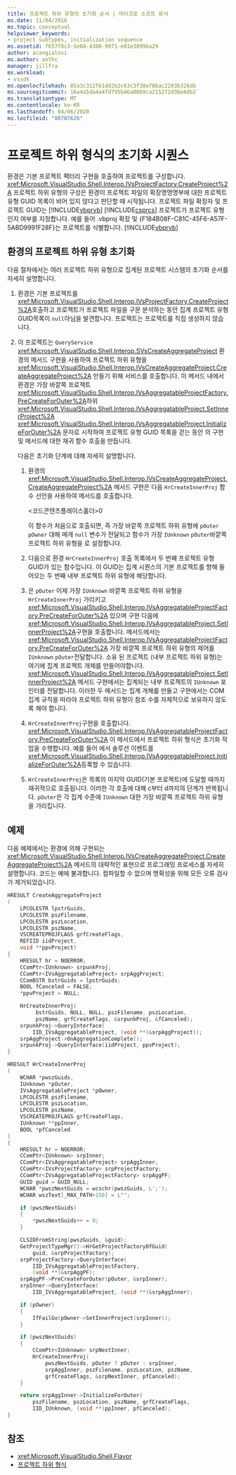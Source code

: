 ```yaml
---
title: 프로젝트 하위 유형의 초기화 순서 | 마이크로 소프트 문서
ms.date: 11/04/2016
ms.topic: conceptual
helpviewer_keywords:
- project subtypes, initialization sequence
ms.assetid: f657f8c3-5e68-4308-9971-e81e3099ba29
author: acangialosi
ms.author: anthc
manager: jillfra
ms.workload:
- vssdk
ms.openlocfilehash: 05a3c312f61dd2b2c63c3f38ef8bac2203b326db
ms.sourcegitcommit: 16a4a5da4a4fd795b46a0869ca2152f2d36e6db2
ms.translationtype: MT
ms.contentlocale: ko-KR
ms.lasthandoff: 04/06/2020
ms.locfileid: "80707626"
---
```

# <a name="initialization-sequence-of-project-subtypes"></a>프로젝트 하위 형식의 초기화 시퀀스
환경은 기본 프로젝트 팩터리 구현을 호출하여 프로젝트를 구성합니다. <xref:Microsoft.VisualStudio.Shell.Interop.IVsProjectFactory.CreateProject%2A> 프로젝트 하위 유형의 구성은 환경이 프로젝트 파일의 확장명명명부에 대한 프로젝트 유형 GUID 목록이 비어 있지 않다고 판단할 때 시작됩니다. 프로젝트 파일 확장자 및 프로젝트 GUID는 [!INCLUDE[vbprvb](../../code-quality/includes/vbprvb_md.md)] [!INCLUDE[csprcs](../../data-tools/includes/csprcs_md.md)] 프로젝트가 프로젝트 유형인지 여부를 지정합니다. 예를 들어 .vbproj 확장 및 {F184B08F-C81C-45F6-A57F-5ABD9991F28F}는 프로젝트를 식별합니다. [!INCLUDE[vbprvb](../../code-quality/includes/vbprvb_md.md)]

## <a name="environments-initialization-of-project-subtypes"></a>환경의 프로젝트 하위 유형 초기화
 다음 절차에서는 여러 프로젝트 하위 유형으로 집계된 프로젝트 시스템의 초기화 순서를 자세히 설명합니다.

1. 환경은 기본 프로젝트를 <xref:Microsoft.VisualStudio.Shell.Interop.IVsProjectFactory.CreateProject%2A>호출하고 프로젝트가 프로젝트 파일을 구문 분석하는 동안 집계 프로젝트 유형 GUID목록이 `null`아님을 발견합니다. 프로젝트는 프로젝트를 직접 생성하지 않습니다.

2. 이 프로젝트는 `QueryService` <xref:Microsoft.VisualStudio.Shell.Interop.SVsCreateAggregateProject> 환경의 메서드 구현을 사용하여 프로젝트 하위 유형을 <xref:Microsoft.VisualStudio.Shell.Interop.IVsCreateAggregateProject.CreateAggregateProject%2A> 만들기 위해 서비스를 호출합니다. 이 메서드 내에서 환경은 가장 바깥쪽 프로젝트 <xref:Microsoft.VisualStudio.Shell.Interop.IVsAggregatableProjectFactory.PreCreateForOuter%2A>하위 <xref:Microsoft.VisualStudio.Shell.Interop.IVsAggregatableProject.SetInnerProject%2A> <xref:Microsoft.VisualStudio.Shell.Interop.IVsAggregatableProject.InitializeForOuter%2A> 문자로 시작하여 프로젝트 유형 GUID 목록을 걷는 동안 의 구현 및 메서드에 대한 재귀 함수 호출을 만듭니다.

     다음은 초기화 단계에 대해 자세히 설명합니다.

    1. 환경의 <xref:Microsoft.VisualStudio.Shell.Interop.IVsCreateAggregateProject.CreateAggregateProject%2A> 메서드 구현은 다음 `HrCreateInnerProj` 함수 선언을 사용하여 메서드를 호출합니다.

         \<코드콘텐츠플레이스홀더>0</CodeContentPlaceHolder>

         이 함수가 처음으로 호출되면, 즉 가장 바깥쪽 프로젝트 하위 유형에 `pOuter` `pOwner` 대해 매개 `null` 변수가 전달되고 함수가 가장 `IUnknown` `pOuter`바깥쪽 프로젝트 하위 유형을 로 설정합니다.

    2. 다음으로 환경 `HrCreateInnerProj` 호출 목록에서 두 번째 프로젝트 유형 GUID가 있는 함수입니다. 이 GUID는 집계 시퀀스의 기본 프로젝트를 향해 들어오는 두 번째 내부 프로젝트 하위 유형에 해당합니다.

    3. 은 `pOuter` 이제 가장 `IUnknown` 바깥쪽 프로젝트 하위 유형을 `HrCreateInnerProj` 가리키고 <xref:Microsoft.VisualStudio.Shell.Interop.IVsAggregatableProjectFactory.PreCreateForOuter%2A> 있으며 구현 다음에 <xref:Microsoft.VisualStudio.Shell.Interop.IVsAggregatableProject.SetInnerProject%2A>구현을 호출합니다. 메서드에서는 <xref:Microsoft.VisualStudio.Shell.Interop.IVsAggregatableProjectFactory.PreCreateForOuter%2A> 가장 바깥쪽 프로젝트 하위 유형의 제어를 `IUnknown` `pOuter`전달합니다. 소유 된 프로젝트 (내부 프로젝트 하위 유형)는 여기에 집계 프로젝트 개체를 만들어야합니다. <xref:Microsoft.VisualStudio.Shell.Interop.IVsAggregatableProject.SetInnerProject%2A> 메서드 구현에서는 집계되는 내부 프로젝트의 `IUnknown` 포인터를 전달합니다. 이러한 두 메서드는 집계 개체를 만들고 구현에서는 COM 집계 규칙을 따라야 프로젝트 하위 유형이 참조 수를 자체적으로 보유하지 않도록 해야 합니다.

    4. `HrCreateInnerProj`구현을 호출합니다. <xref:Microsoft.VisualStudio.Shell.Interop.IVsAggregatableProjectFactory.PreCreateForOuter%2A> 이 메서드에서 프로젝트 하위 형식은 초기화 작업을 수행합니다. 예를 들어 에서 솔루션 이벤트를 <xref:Microsoft.VisualStudio.Shell.Interop.IVsAggregatableProject.InitializeForOuter%2A>등록할 수 있습니다.

    5. `HrCreateInnerProj`은 목록의 마지막 GUID(기본 프로젝트)에 도달할 때까지 재귀적으로 호출됩니다. 이러한 각 호출에 대해 c부터 d까지의 단계가 반복됩니다. `pOuter`은 각 집계 수준에 `IUnknown` 대한 가장 바깥쪽 프로젝트 하위 유형을 가리킵니다.

## <a name="example"></a>예제

다음 예제에서는 환경에 의해 구현되는 <xref:Microsoft.VisualStudio.Shell.Interop.IVsCreateAggregateProject.CreateAggregateProject%2A> 메서드의 대략적인 표현으로 프로그래밍 프로세스를 자세히 설명합니다. 코드는 예에 불과합니다. 컴파일할 수 없으며 명확성을 위해 모든 오류 검사가 제거되었습니다.

```cpp
HRESULT CreateAggregateProject
(
    LPCOLESTR lpstrGuids,
    LPCOLESTR pszFilename,
    LPCOLESTR pszLocation,
    LPCOLESTR pszName,
    VSCREATEPROJFLAGS grfCreateFlags,
    REFIID iidProject,
    void **ppvProject)
{
    HRESULT hr = NOERROR;
    CComPtr<IUnknown> srpunkProj;
    CComPtr<IVsAggregatableProject> srpAggProject;
    CComBSTR bstrGuids = lpstrGuids;
    BOOL fCanceled = FALSE;
    *ppvProject = NULL;

    HrCreateInnerProj(
         bstrGuids, NULL, NULL, pszFilename, pszLocation,
         pszName, grfCreateFlags, &srpunkProj, &fCanceled);
    srpunkProj->QueryInterface(
        IID_IVsAggregatableProject, (void **)&srpAggProject));
    srpAggProject->OnAggregationComplete();
    srpunkProj->QueryInterface(iidProject, ppvProject);
}

HRESULT HrCreateInnerProj
(
    WCHAR *pwszGuids,
    IUnknown *pOuter,
    IVsAggregatableProject *pOwner,
    LPCOLESTR pszFilename,
    LPCOLESTR pszLocation,
    LPCOLESTR pszName,
    VSCREATEPROJFLAGS grfCreateFlags,
    IUnknown **ppInner,
    BOOL *pfCanceled
)
{
    HRESULT hr = NOERROR;
    CComPtr<IUnknown> srpInner;
    CComPtr<IVsAggregatableProject> srpAggInner;
    CComPtr<IVsProjectFactory> srpProjectFactory;
    CComPtr<IVsAggregatableProjectFactory> srpAggPF;
    GUID guid = GUID_NULL;
    WCHAR *pwszNextGuids = wcschr(pwszGuids, L';');
    WCHAR wszText[_MAX_PATH+150] = L"";

    if (pwszNextGuids)
    {
        *pwszNextGuids++ = 0;
    }

    CLSIDFromString(pwszGuids, &guid);
    GetProjectTypeMgr()->HrGetProjectFactoryOfGuid(
        guid, &srpProjectFactory);
    srpProjectFactory->QueryInterface(
        IID_IVsAggregatableProjectFactory,
        (void **)&srpAggPF);
    srpAggPF->PreCreateForOuter(pOuter, &srpInner);
    srpInner->QueryInterface(
        IID_IVsAggregatableProject, (void **)&srpAggInner);

    if (pOwner)
    {
        IfFailGo(pOwner->SetInnerProject(srpInner));
    }

    if (pwszNextGuids)
    {
        CComPtr<IUnknown> srpNextInner;
        HrCreateInnerProj(
            pwszNextGuids, pOuter ? pOuter : srpInner,
            srpAggInner, pszFilename, pszLocation, pszName,
            grfCreateFlags, &srpNextInner, pfCanceled);
    }

    return srpAggInner->InitializeForOuter(
        pszFilename, pszLocation, pszName, grfCreateFlags,
        IID_IUnknown, (void **)ppInner, pfCanceled);
}
```

## <a name="see-also"></a>참조

- <xref:Microsoft.VisualStudio.Shell.Flavor>
- [프로젝트 하위 형식](../../extensibility/internals/project-subtypes.md)
